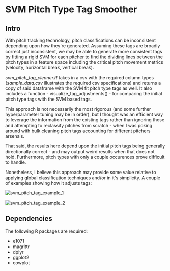 # SVM Pitch Type Tag Smoother

## Intro

With pitch tracking technology, pitch classifications can be inconsistent depending upon how they're generated. 
Assuming these tags are broadly correct just inconsistent, we may be able to generate more consistent tags by fitting a rigid SVM for each pitcher to find the dividing lines between the pitch types in a feature space including the critical pitch movement metrics (velocity, horizontal break, vertical break).

*svm_pitch_tag_cleaner.R* takes in a csv with the required column types (*sample_data.csv* illustrates the required csv specifications) and returns a copy of said dataframe with the SVM fit pitch type tags as well. It also includes a function - visualize_tag_adjustments() - for comparing the initial pitch type tags with the SVM based tags.

This approach is not necessarily the most rigorous (and some further hyperparameter tuning may be in order), but I thought was an efficient way to leverage the information from the existing tags rather than ignoring those and attempting to reclassify pitches from scratch - when I was poking around with bulk cleaning pitch tags accounting for different pitchers arsenals.

That said, the results here depend upon the initial pitch tags being generally directionally correct - and may output weird results when that does not hold. Furthermore, pitch types with only a couple occurences prove difficult to handle.

Nonetheless, I believe this approach may provide some value relative to applying global classification techniques and/or in it's simplicity. A couple of examples showing how it adjusts tags:

![svm_pitch_tag_example_1](https://user-images.githubusercontent.com/38742461/179382989-823f3186-64e0-4b68-981b-495d0fd69898.jpg)

![svm_pitch_tag_example_2](https://user-images.githubusercontent.com/38742461/179383005-5136cbe3-474a-499c-8fd7-0a8e689d5330.jpg)

## Dependencies

The following R packages are required:

* e1071
* magrittr
* dplyr
* ggplot2
* cowplot
